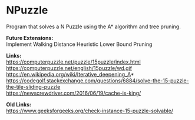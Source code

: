 # NPuzzle
Program that solves a N Puzzle using the A* algorithm and tree pruning.

**Future Extensions:**  
Implement Walking Distance Heuristic
Lower Bound Pruning  

**Links:**  
https://computerpuzzle.net/puzzle/15puzzle/index.html  
https://computerpuzzle.net/english/15puzzle/wd.gif  
https://en.wikipedia.org/wiki/Iterative_deepening_A*  
https://codegolf.stackexchange.com/questions/6884/solve-the-15-puzzle-the-tile-sliding-puzzle  
https://newscrewdriver.com/2016/06/19/cache-is-king/

**Old Links:**  
https://www.geeksforgeeks.org/check-instance-15-puzzle-solvable/
